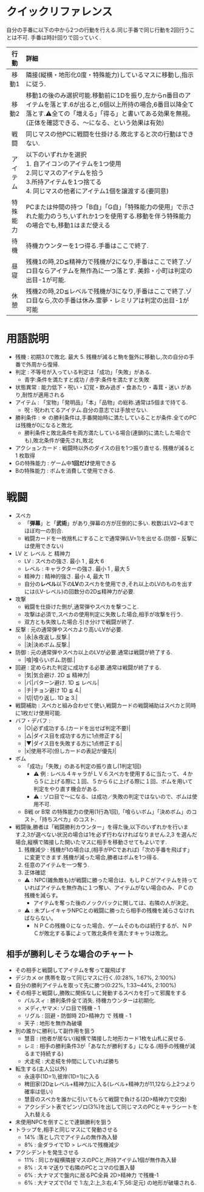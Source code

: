 # クイックリファレンス

自分の手番に以下の中から2つの行動を行える.同じ手番で同じ行動を2回行うことは不可.
手番は時計回りで回っていく.

|行動|詳細|
|:-:|:-|
|移動1|隣接(縦横・地形化0度・特殊能力)しているマスに移動し,指示に従う.|
|移動2|移動1の後のみ選択可能.移動前に1Dを振り,左からn番目のアイテムを落とす.6が出ると,6個以上所持の場合,6番目以降全て落とす.⚠全ての「増える」「得る」と書いてある効果を無視。(正体を確認できる、～になる、という効果は有効)|
|戦闘|同じマスの他PCに戦闘を仕掛ける.敗北すると次の行動はできない.|
|アイテム|以下のいずれかを選択 <br> 1. 自アイコンのアイテムを1つ使用<br>2.同じマスのアイテムを拾う<br>3.所持アイテムを1つ捨てる<br>4. 同じマスの他者にアイテム1個を譲渡する(要同意)|
|特殊能力|PCまたは仲間の持つ「B自」「G自」「特殊能力の使用」で示された能力のうち,いずれか1つを使用する.移動を伴う特殊能力の場合でも,移動1はまだ使える|
|待機|待機カウンターを1つ得る.手番はここで終了.|
|昼寝|残機1の時,2D≦精神力で残機が2になり,手番はここで終了.ゾロ目ならアイテムを無作為に一つ落とす. 美鈴・小町は判定の出目-1が可能.|
|休憩|残機2の時,2D≦レベルで残機が3になり,手番はここで終了.ゾロ目なら,次の手番は休み.霊夢・レミリアは判定の出目-1が可能|


# 用語説明

- 残機 : 初期3.0で敗北. 最大 5. 残機が減ると駒を盤外に移動し,次の自分の手番で外周から復帰.
- 判定 : 不等号が入っている判定は「成功」「失敗」がある.
  - 青字:条件を満たすと成功 / 赤字:条件を満たすと失敗
- 状態異常 : 能力低下・呪い・幻覚・飲み過ぎ・食あたり・毒茸・迷い があり,耐性が適用される
- アイテム : 「宝物」「発明品」「本」「品物」の総称.通常は5個まで持てる.
  - 呪 : 呪われてるアイテム.自分の意志では手放せない.
- 勝利条件 : ☆ の勝利条件は,手番開始時に満たしていることが条件.全てのPCは残機が0になると敗北.
  - 勝利条件と敗北条件を両方満たしている場合(連鎖的に満たした場合でも),敗北条件が優先され,敗北
- アクションカード : 戦闘時以外のダイスの目を1つ振り直せる. 残機が減ると 1 枚取得
- Gの特殊能力 : ゲーム中**1回だけ**使用できる
- Bの特殊能力 : ボムを消費して使用できる.

# 戦闘

- スペカ
  - 「**弾幕**」と「**武術**」があり,弾幕の方が圧倒的に多い. 枚数はLV2~6までほぼ均一の割合.
  - 戦闘カードを一枚捨札にすることで通常弾(LV=1)を出せる.(防御・反撃には使用できない)
- LV と レベル と 精神力
  - LV : スペカの強さ. 最小 1 , 最大 6
  - レベル : キャラクターの強さ. 最小 1 , 最大 5
  - 精神力 : 精神的強さ. 最小 4, 最大 11
  - 自分の**レベル**以下の**LV**のスペカを使用でき,それ以上のLVのものを出すには(LV-レベル)の回数分の2D≦精神力が必要.
- 攻撃
  - 戦闘を仕掛けた側が,通常弾やスペカを撃つこと.
  - 攻撃は必須で,スペカの使用判定に失敗した場合,相手が攻撃を行う.
  - 双方とも失敗した場合.引き分けで戦闘が終了.
- 反撃 : 元の通常弾やスペカより高いLVが必要.
  - |永|永夜返し.反撃.|
  - |決|決めボム.反撃.|
- 防御 : 元の通常弾やスペカ以上のLVが必要.通常は戦闘が終了する.
  - |喰|喰らいボム.防御.|
- 回避 : 定められた判定に成功する必要.通常は戦闘が終了する.
  - |気|気合避け. 2D ≦ 精神力|
  - |パ|パターン避け. 1D ≦ レベル|
  - |チ|チョン避け 1D ≦ 4.|
  - |切|切り返し. 1D ≧ 3.|
- 戦闘補助 : スペカと組み合わせて使い,戦闘カードの戦闘補助はスペカと同時に1枚だけ使用可能.
- バフ・デバフ :
  - |○|必ず成功する.(カードを出せば判定不要)|
  - |△|ダイス目を成功する方に1点修正する|
  - |▼|ダイス目を失敗する方に1点修正する|
  - |x|使用不可(但しカードの表記が優先)|
- ボム
  - 「成功」「失敗」のある判定の振り直し(1判定1回)
    - ⚠ 例 : レベル４キャラがＬＶ６スペカを使用するに当たって、４から５に上げる際に１回、５から６に上げる際に１回、ボムを用いて判定をやり直す機会がある.
    - ⚠ : ゾロ目で～になる、は成功／失敗の判定ではないので、ボムは使用不可.
  - B戦 or B常 の特殊能力の使用(1行為1回),「喰らいボム」「決めボム」のコスト,「持ちスペカ」のコスト.
- 戦闘後,勝者は「戦闘勝利カウンター」を得た後,以下のいずれかを行います.2,3が選べない状況の場合は1を必ず行わなければなりません.2,3 を選んだ場合,縦横で隣接した開いたマスに相手を移動させてもよいです.
  1. 残機減少 : 残機が1の場合は,(相手がPCであれば)「次の手番を飛ばす」に変更できます.残機が減った場合,勝者はボムを1つ得る.
  2. 任意のアイテムを一つ奪う.
  3. 正体確認
  - ⚠ : NPC(雑魚敵も)が戦闘に勝った場合は、もしＰＣがアイテムを持っていればアイテムを無作為に１つ奪い、アイテムがない場合のみ、ＰＣの残機を減らす。
    - アイテムを奪った後のノックバックに関しては、右隣の人が決定。
  - ⚠ : 未プレイキャラNPCとの戦闘に勝ったら相手の残機を減らさなければならない。
    - ＮＰＣの残機０になった場合、ゲームそのものは続行するが、ＮＰＣが敗北する事によって敗北条件を満たすキャラは敗北。



##  相手が勝利しそうな場合のチャート
- その相手と戦闘してアイテムを奪って蹴飛ばす
- デジカメ or 携帯を取って同じマスに行く.(0:28%, 1:67%, 2:100%)
- 自分の勝利アイテムを取って先に勝つ(0:22%, 1:33~44%, 2:100%)
- その相手と戦闘し,勝敗に関係なしに発動するスペカを打って邪魔をする
  - パルスィ : 勝利条件全て消失. 待機カウンターは初期化.
  - メディ,ヤマメ: ゾロ目で残機 - 1
  - リグル : 回避・防御時 2D>精神力 で 残機 - 1
  - 天子 : 地形を無作為破壊
- 別の誰かに勝利して副作用を狙う
  - 慧音 : (他者が居ない)縦横で隣接した地形カード1枚を山札に戻せる.
  - レミ : 相手の勝利条件3が「あなたが勝利する」になる.(相手の残機が減るまで持続する)
  - 犬走椛 : 犬走椛を仲間にしていれば勝ち
- 転生する(主人公以外)
  - 永遠亭(1D=1),彼岸(1D=1)に入る
  - 稗田家(2D≧レベル+精神力)に入る(レベル+精神力が11,12なら上2つより確率は低い)
  - 慧音のスペカを誰かに引いてもらて戦闘で負ける(2D>精神力で交換)
  - アクシデント表でピンゾロ(3%)を出して同じマスのPCとキャラシートを入れ替える
- 未使用NPCを倒すことで連鎖勝利を狙う
- トラップを,相手と同じマスにて発動させる
  - 14% :落とし穴でアイテムの無作為入替
  - 8% : 金ダライで1D > レベルで残機減少
- アクシデントを発生させる
  - 11%	: 同じか縦横隣接マスのPCと,所持アイテム1個が無作為入替
  - 8% : スキマ送りで右隣のPCとコマの位置入替
  - 6% : 大ナマズで盤内に居るPC全員 2D>精神力 で残機-1
  - 6% : 大ナマズで(1d で 1:左,2:上,3:右,4:下,56:足元) の地形が破壊される.